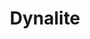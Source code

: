 ---
title: Dynalite
categories:
  - nosql-database
docs:
  - id: java
    url: https://java.testcontainers.org/modules/databases/dynalite/
    example: |
      ```java
      var dynamoDB = new DynaliteContainer(DockerImageName.parse(
        "quay.io/testcontainers/dynalite:v1.2.1-1"
      ));
      dynamoDB.start();
      ```
description: |
  Dynalite is an implementation of Amazon's DynamoDB built on LevelDB that aims to match live DynamoDB instances as closely as possible, including all limits and error messages.
---